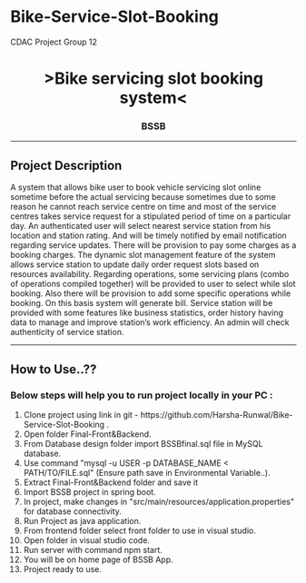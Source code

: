 # Bike-Service-Slot-Booking
CDAC Project Group 12


<h1 align="center"> >Bike servicing slot booking system< </h1>
<h3 align="center"> BSSB </h3>
<hr>
<h2>Project Description</h2>
<p>A system that allows bike user to book vehicle servicing slot online sometime before the actual servicing because sometimes due to some reason he cannot reach service centre on time and most of the service centres takes service request for a stipulated period of time on a particular day. An authenticated user will select nearest service station from his location and station rating. And will be timely notified by email notification regarding service updates. There will be provision to pay some charges as a booking charges.
   The dynamic slot management feature of the system allows service station to update daily order request slots based on resources availability. Regarding operations, some servicing plans (combo of operations compiled together) will be provided to user to select while slot booking. Also there will be provision to add some specific operations while booking. On this basis system will generate bill. Service station will be provided with some features like business statistics, order history having data to manage and improve station’s work efficiency. An admin will check authenticity of service station.

</p>
<hr>
<h2>How to Use..??</h2>
<h3>Below steps will help you to run project locally in your PC :</h3>
<ol>
	<li>Clone project using link in git - https://github.com/Harsha-Runwal/Bike-Service-Slot-Booking .</li>
	<li>Open folder Final-Front&Backend.</li>
	<li>From Database design folder import BSSBfinal.sql file in MySQL database.</li>
	<li>Use command "mysql -u USER -p DATABASE_NAME < PATH/TO/FILE.sql" (Ensure path save in Environmental Variable..).</li>
	<li>Extract Final-Front&Backend folder and save it</li>
	<li>Import BSSB project in spring boot.</li>
	<li>In project, make changes in "src/main/resources/application.properties" for database connectivity.</li>
	<li>Run Project as java application.</li>
	<li>From frontend folder select front folder to use in visual studio.</li>
	<li>Open folder in visual studio code.</li>
	<li>Run server with command npm start.</li>
	<li>You will be on home page of BSSB App.</li>
	<li>Project ready to use.</li>
</ol>
